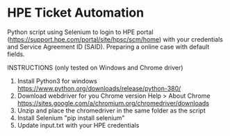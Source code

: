 # HPE Ticket Automation

Python script using Selenium to login to HPE portal (https://support.hpe.com/portal/site/hpsc/scm/home) with your credentials and Service Agreement ID (SAID). Preparing a online case with default fields.

INSTRUCTIONS (only tested on Windows and Chrome driver)
1. Install Python3 for windows
   https://www.python.org/downloads/release/python-380/
2. Download webdriver for you Chrome version Help > About Chrome
   https://sites.google.com/a/chromium.org/chromedriver/downloads
3. Unzip and place the chromedriver in the same folder as the script
4. Install Selenium "pip install selenium"
5. Update input.txt with your HPE credentials
